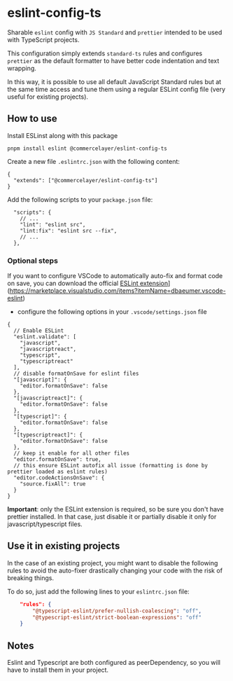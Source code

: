 # eslint-config-ts

Sharable `eslint` config with `JS Standard` and `prettier` intended to be used with TypeScript projects.

This configuration simply extends `standard-ts` rules and configures `prettier` as the default formatter to have better code indentation and text wrapping.

In this way, it is possible to use all default JavaScript Standard rules but at the same time access and tune them using a regular ESLint config file (very useful for existing projects).

## How to use

Install ESLinst along with this package

```
pnpm install eslint @commercelayer/eslint-config-ts
```

Create a new file `.eslintrc.json` with the following content:

```jsonc
{
  "extends": ["@commercelayer/eslint-config-ts"]
}
```

Add the following scripts to your `package.json` file:

```jsonc
  "scripts": {
    // ...
    "lint": "eslint src",
    "lint:fix": "eslint src --fix",
    // ...
  },
```

### Optional steps

If you want to configure VSCode to automatically auto-fix and format code on save, you can
download the official [ESLint extension](https://marketplace.visualstudio.com/items?itemName=dbaeumer.vscode-eslint)](https://marketplace.visualstudio.com/items?itemName=dbaeumer.vscode-eslint)

- configure the following options in your `.vscode/settings.json` file

```jsonc
{
  // Enable ESLint
  "eslint.validate": [
    "javascript",
    "javascriptreact",
    "typescript",
    "typescriptreact"
  ],
  // disable formatOnSave for eslint files
  "[javascript]": {
    "editor.formatOnSave": false
  },
  "[javascriptreact]": {
    "editor.formatOnSave": false
  },
  "[typescript]": {
    "editor.formatOnSave": false
  },
  "[typescriptreact]": {
    "editor.formatOnSave": false
  },
  // keep it enable for all other files
  "editor.formatOnSave": true,
  // this ensure ESLint autofix all issue (formatting is done by prettier loaded as eslint rules)
  "editor.codeActionsOnSave": {
    "source.fixAll": true
  }
}
```

**Important**: only the ESLint extension is required, so be sure you don't have prettier installed. In that case, just disable it or partially disable it only for javascript/typescript files.

## Use it in existing projects

In the case of an existing project, you might want to disable the following rules to avoid the auto-fixer drastically changing your code with the risk of breaking things.

To do so, just add the following lines to your `eslintrc.json` file:

```json
    "rules": {
        "@typescript-eslint/prefer-nullish-coalescing": "off",
        "@typescript-eslint/strict-boolean-expressions": "off"
    }
```

## Notes

Eslint and Typescript are both configured as peerDependency, so you will have to install them in your project.
